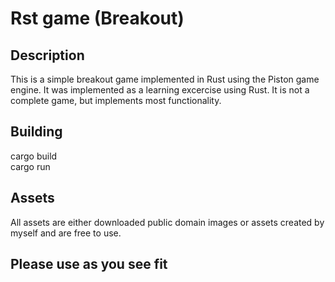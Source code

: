 # Rst game (Breakout)

## Description
This is a simple breakout game implemented in Rust using the Piston game engine. It was implemented as a learning excercise using Rust. It is not a complete game, but implements most functionality.

## Building
cargo build<br>
cargo run

## Assets
All assets are either downloaded public domain images or assets created by myself and are free to use.

## Please use as you see fit
